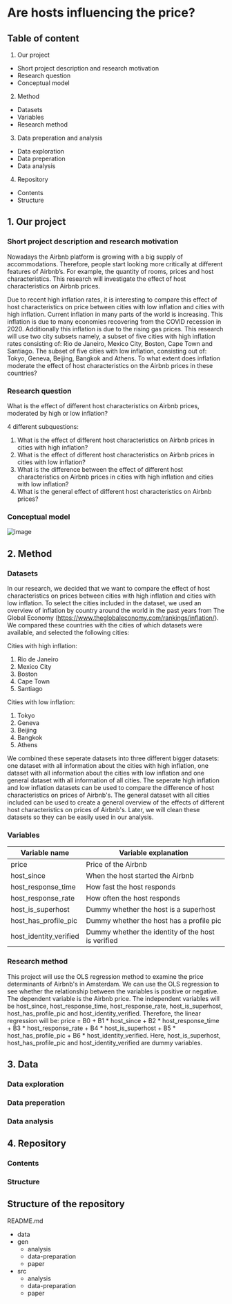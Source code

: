 # Are hosts influencing the price?

## Table of content
1. Our project
- Short project description and research motivation
- Research question
- Conceptual model

2. Method
- Datasets
- Variables
- Research method

3. Data preperation and analysis
- Data exploration
- Data preperation
- Data analysis

4. Repository
- Contents
- Structure

## 1. Our project

### Short project description and research motivation

Nowadays the Airbnb platform is growing with a big supply of accommodations. 
Therefore, people start looking more critically at different features of Airbnb’s. For example, the quantity of rooms, prices and host characteristics. This research
will investigate the effect of host characteristics on Airbnb prices. 

Due to recent high inflation rates, it is interesting to compare this effect of host characteristics on price between cities with low inflation and cities with high
inflation. Current inflation in many parts of the world is increasing. This inflation is due to many economies recovering from the COVID recession in 2020.
Additionally this inflation is due to the rising gas prices. This research will use two city subsets namely, a subset of five cities with high inflation rates
consisting of: Rio de Janeiro, Mexico City, Boston, Cape Town and Santiago. The subset of five cities with low inflation, consisting out of: Tokyo, Geneva, Beijing,
Bangkok and Athens. To what extent does inflation moderate the effect of host characteristics on the Airbnb prices in these countries? 


### Research question

What is the effect of different host characteristics on Airbnb prices, moderated by high or low inflation?

4 different subquestions:
1. What is the effect of different host characteristics on Airbnb prices in cities with high inflation?
2. What is the effect of different host characteristics on Airbnb prices in cities with low inflation?
3. What is the difference between the effect of different host characteristics on Airbnb prices in cities with high inflation and cities with low inflation?
4. What is the general effect of different host characteristics on Airbnb prices?

### Conceptual model
![image](https://user-images.githubusercontent.com/62336902/192232633-675a6e58-f2f6-495f-84c4-18f69bdccef7.png)


## 2. Method

### Datasets

In our research, we decided that we want to compare the effect of host characteristics on prices between cities with high inflation and cities with low inflation. To select the cities included in the dataset, we used an overview of inflation by country around the world in the past years from The Global Economy (https://www.theglobaleconomy.com/rankings/inflation/). We compared these countries with the cities of which datasets were available, and selected the following cities:

Cities with high inflation:
1. Rio de Janeiro
2. Mexico City
3. Boston
4. Cape Town
5. Santiago

Cities with low inflation:
1. Tokyo
2. Geneva
3. Beijing
4. Bangkok
5. Athens

We combined these seperate datasets into three different bigger datasets: one dataset with all information about the cities with high inflation, one dataset with all information about the cities with low inflation and one general dataset with all information of all cities. The seperate high inflation and low inflation datasets can be used to compare the difference of host characteristics on prices of Airbnb's. The general dataset with all cities included can be used to create a general overview of the effects of different host characteristics on prices of Airbnb's. Later, we will clean these datasets so they can be easily used in our analysis.

### Variables

| **Variable name**      | **Variable explanation**                           |
| ---------------------- | -------------------------------------------------- |
| price                  | Price of the Airbnb                                |
| host_since             | When the host started the Airbnb                   |
| host_response_time     | How fast the host responds                         |
| host_response_rate     | How often the host responds                        |
| host_is_superhost      | Dummy whether the host is a superhost              |
| host_has_profile_pic   | Dummy whether the host has a profile pic           |
| host_identity_verified | Dummy whether the identity of the host is verified |


### Research method

This project will use the OLS regression method to examine the price determinants of Airbnb's in Amsterdam. We can use the OLS regression to see whether the relationship between the variables is positive or negative. The dependent variable is the Airbnb price. The independent variables will be host_since, host_response_time, host_response_rate, host_is_superhost, host_has_profile_pic and host_identity_verified. Therefore, the linear regression will be:
price = B0 + B1 * host_since + B2 * host_response_time + B3 * host_response_rate + B4 * host_is_superhost + B5 * host_has_profile_pic + B6 * host_identity_verified. Here, host_is_superhost, host_has_profile_pic and host_identity_verified are dummy variables.


## 3. Data 

### Data exploration

### Data preperation

### Data analysis


## 4. Repository

### Contents

### Structure


## Structure of the repository
README.md
- data
- gen 
  * analysis
  * data-preparation
  * paper
- src
  * analysis
  * data-preparation
  * paper



